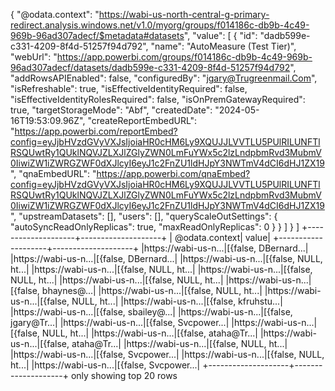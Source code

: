 {
    "@odata.context": "https://wabi-us-north-central-g-primary-redirect.analysis.windows.net/v1.0/myorg/groups/f014186c-db9b-4c49-969b-96ad307adecf/$metadata#datasets",
    "value": [
      {
        "id": "dadb599e-c331-4209-8f4d-51257f94d792",
        "name": "AutoMeasure (Test Tier)",
        "webUrl": "https://app.powerbi.com/groups/f014186c-db9b-4c49-969b-96ad307adecf/datasets/dadb599e-c331-4209-8f4d-51257f94d792",
        "addRowsAPIEnabled": false,
        "configuredBy": "jgary@Trugreenmail.Com",
        "isRefreshable": true,
        "isEffectiveIdentityRequired": false,
        "isEffectiveIdentityRolesRequired": false,
        "isOnPremGatewayRequired": true,
        "targetStorageMode": "Abf",
        "createdDate": "2024-05-16T19:53:09.96Z",
        "createReportEmbedURL": "https://app.powerbi.com/reportEmbed?config=eyJjbHVzdGVyVXJsIjoiaHR0cHM6Ly9XQUJJLVVTLU5PUlRILUNFTlRSQUwtRy1QUklNQVJZLXJlZGlyZWN0LmFuYWx5c2lzLndpbmRvd3MubmV0IiwiZW1iZWRGZWF0dXJlcyI6eyJ1c2FnZU1ldHJpY3NWTmV4dCI6dHJ1ZX19",
        "qnaEmbedURL": "https://app.powerbi.com/qnaEmbed?config=eyJjbHVzdGVyVXJsIjoiaHR0cHM6Ly9XQUJJLVVTLU5PUlRILUNFTlRSQUwtRy1QUklNQVJZLXJlZGlyZWN0LmFuYWx5c2lzLndpbmRvd3MubmV0IiwiZW1iZWRGZWF0dXJlcyI6eyJ1c2FnZU1ldHJpY3NWTmV4dCI6dHJ1ZX19",
        "upstreamDatasets": [],
        "users": [],
        "queryScaleOutSettings": {
          "autoSyncReadOnlyReplicas": true,
          "maxReadOnlyReplicas": 0
        }
      }
    ]
  }
]
+--------------------+--------------------+
|      @odata.context|               value|
+--------------------+--------------------+
|https://wabi-us-n...|[{false, DBernard...|
|https://wabi-us-n...|[{false, DBernard...|
|https://wabi-us-n...|[{false, NULL, ht...|
|https://wabi-us-n...|[{false, NULL, ht...|
|https://wabi-us-n...|[{false, NULL, ht...|
|https://wabi-us-n...|[{false, NULL, ht...|
|https://wabi-us-n...|[{false, bhaynes@...|
|https://wabi-us-n...|[{false, NULL, ht...|
|https://wabi-us-n...|[{false, NULL, ht...|
|https://wabi-us-n...|[{false, kfruhstu...|
|https://wabi-us-n...|[{false, sbailey@...|
|https://wabi-us-n...|[{false, jgary@Tr...|
|https://wabi-us-n...|[{false, Svcpower...|
|https://wabi-us-n...|[{false, NULL, ht...|
|https://wabi-us-n...|[{false, ataha@Tr...|
|https://wabi-us-n...|[{false, ataha@Tr...|
|https://wabi-us-n...|[{false, NULL, ht...|
|https://wabi-us-n...|[{false, Svcpower...|
|https://wabi-us-n...|[{false, NULL, ht...|
|https://wabi-us-n...|[{false, Svcpower...|
+--------------------+--------------------+
only showing top 20 rows
